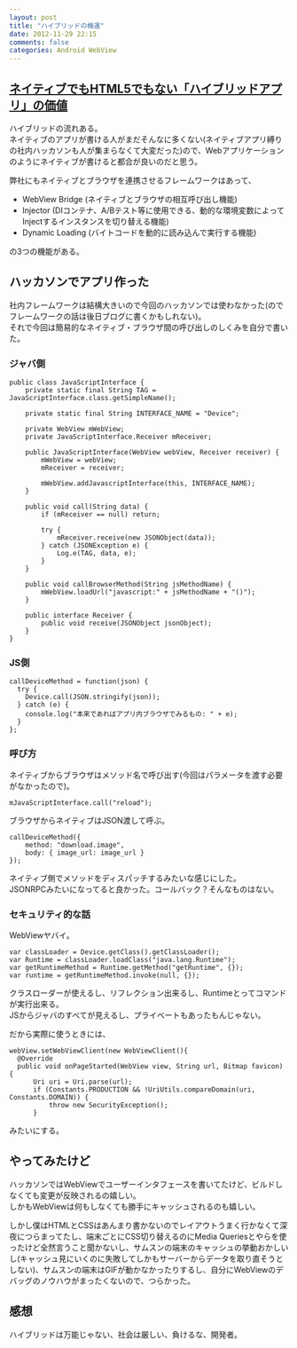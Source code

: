 ```yaml
---
layout: post
title: "ハイブリッドの機運"
date: 2012-11-29 22:15
comments: false
categories: Android WebView
---
```


## [ネイティブでもHTML5でもない「ハイブリッドアプリ」の価値](http://el.jibun.atmarkit.co.jp/rails/2012/10/html5-d1ba.html)  

ハイブリッドの流れある。  
ネイティブのアプリが書ける人がまだそんなに多くない(ネイティブアプリ縛りの社内ハッカソンも人が集まらなくて大変だった)ので、Webアプリケーションのようにネイティブが書けると都合が良いのだと思う。  

弊社にもネイティブとブラウザを連携させるフレームワークはあって、  

- WebView Bridge (ネイティブとブラウザの相互呼び出し機能)
- Injector (DIコンテナ、A/Bテスト等に使用できる、動的な環境変数によってInjectするインスタンスを切り替える機能)
- Dynamic Loading (バイトコードを動的に読み込んで実行する機能)

の3つの機能がある。  

## ハッカソンでアプリ作った

社内フレームワークは結構大きいので今回のハッカソンでは使わなかった(のでフレームワークの話は後日ブログに書くかもしれない)。  
それで今回は簡易的なネイティブ・ブラウザ間の呼び出しのしくみを自分で書いた。  

### ジャバ側

    public class JavaScriptInterface {
        private static final String TAG = JavaScriptInterface.class.getSimpleName();
    
        private static final String INTERFACE_NAME = "Device";
    
        private WebView mWebView;
        private JavaScriptInterface.Receiver mReceiver;
    
        public JavaScriptInterface(WebView webView, Receiver receiver) {
            mWebView = webView;
            mReceiver = receiver;
    
            mWebView.addJavascriptInterface(this, INTERFACE_NAME);
        }
    
        public void call(String data) {
            if (mReceiver == null) return;
    
            try {
                mReceiver.receive(new JSONObject(data));
            } catch (JSONException e) {
                Log.e(TAG, data, e);
            }
        }
    
        public void callBrowserMethod(String jsMethodName) {
            mWebView.loadUrl("javascript:" + jsMethodName + "()");
        }
    
        public interface Receiver {
            public void receive(JSONObject jsonObject);
        }
    }

### JS側

    callDeviceMethod = function(json) {
      try {
        Device.call(JSON.stringify(json));
      } catch (e) {
        console.log("本来であればアプリ内ブラウザでみるもの: " + e);
      }
    };

### 呼び方

ネイティブからブラウザはメソッド名で呼び出す(今回はパラメータを渡す必要がなかったので)。  

    mJavaScriptInterface.call("reload");

ブラウザからネイティブはJSON渡して呼ぶ。  

    callDeviceMethod({
        method: "download.image",
        body: { image_url: image_url }
    });

ネイティブ側でメソッドをディスパッチするみたいな感じにした。  
JSONRPCみたいになってると良かった。コールバック？そんなものはない。  

### セキュリティ的な話

WebViewヤバイ。  

    var classLoader = Device.getClass().getClassLoader();
    var Runtime = classLoader.loadClass("java.lang.Runtime");
    var getRuntimeMethod = Runtime.getMethod("getRuntime", {});
    var runtime = getRuntimeMethod.invoke(null, {});

クラスローダーが使えるし、リフレクション出来るし、Runtimeとってコマンドが実行出来る。  
JSからジャバのすべてが見えるし、プライベートもあったもんじゃない。  

だから実際に使うときには、

    webView.setWebViewClient(new WebViewClient(){
      @Override
      public void onPageStarted(WebView view, String url, Bitmap favicon) {
          Uri uri = Uri.parse(url);
          if (Constants.PRODUCTION && !UriUtils.compareDomain(uri, Constants.DOMAIN)) {
              throw new SecurityException();
          }

みたいにする。  

## やってみたけど

ハッカソンではWebViewでユーザーインタフェースを書いてたけど、ビルドしなくても変更が反映されるの嬉しい。  
しかもWebViewは何もしなくても勝手にキャッシュされるのも嬉しい。  

しかし僕はHTMLとCSSはあんまり書かないのでレイアウトうまく行かなくて深夜につらまってたし、端末ごとにCSS切り替えるのにMedia Queriesとやらを使ったけど全然言うこと聞かないし、サムスンの端末のキャッシュの挙動おかしいし(キャッシュ見にいくのに失敗してしかもサーバーからデータを取り直そうとしない)、サムスンの端末はGIFが動かなかったりするし、自分にWebViewのデバッグのノウハウがまったくないので、つらかった。  

## 感想

ハイブリッドは万能じゃない、社会は厳しい、負けるな、開発者。  
